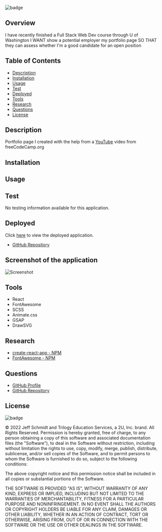 ![badge](https://img.shields.io/badge/License-mit-blue)

## Overview

I have recently finished a Full Stack Web Dev course through U of Washington
I WANT show a potential employer my portfolio page
SO THAT they can assess whether I'm a good candidate for an open position

## Table of Contents

- [Description](#description)
- [Installation](#installation)
- [Usage](#usage)
- [Test](#test)
- [Deployed](#deployed)
- [Tools](#tools)
- [Research](#research)
- [Questions](#questions)
- [License](#license)

## Description

Portfolio page I created with the help from a [YouTube](https://www.youtube.com/watch?v=bmpI252DmiI&t=4391s) video from freeCodeCamp.org

## Installation


## Usage


## Test

No testing information available for this application.

## Deployed

Click [here]() to view the deployed application. 

- [GitHub Repository](https://github.com/Jeff-T-Schmidt/react-portfolio-website)

## Screenshot of the application

![Screenshot](https://user-images.githubusercontent.com/101135703/171913965-ea290ade-8bb0-4b55-b929-94de68a9d568.png)

## Tools

- React
- FontAwesome
- SCSS
- Animate.css
- GSAP
- DrawSVG

## Research

- [create-react-app - NPM](https://www.npmjs.com/package/create-react-app)
- [FontAwesome - NPM](https://www.npmjs.com/package/@fortawesome/react-fontawesome)

## Questions

- [GitHub Profile](https://github.com/Jeff-T-Schmidt)
- [GitHub Repository](https://github.com/Jeff-T-Schmidt/react-portfolio-website)

## License

![badge](https://img.shields.io/badge/License-mit-blue)

© 2022 Jeff Schmidt and Trilogy Education Services, a 2U, Inc. brand. All Rights Reserved. Permission is hereby
granted, free of charge, to any person obtaining a copy of this software and associated documentation files (the
"Software"), to deal in the Software without restriction, including without limitation the rights to use, copy, modify,
merge, publish, distribute, sublicense, and/or sell copies of the Software, and to permit persons to whom the Software
is furnished to do so, subject to the following conditions:

The above copyright notice and this permission notice shall be included in all copies or substantial portions of the
Software.

THE SOFTWARE IS PROVIDED "AS IS", WITHOUT WARRANTY OF ANY KIND, EXPRESS OR IMPLIED, INCLUDING BUT NOT LIMITED TO THE
WARRANTIES OF MERCHANTABILITY, FITNESS FOR A PARTICULAR PURPOSE AND NONINFRINGEMENT. IN NO EVENT SHALL THE AUTHORS OR
COPYRIGHT HOLDERS BE LIABLE FOR ANY CLAIM, DAMAGES OR OTHER LIABILITY, WHETHER IN AN ACTION OF CONTRACT, TORT OR
OTHERWISE, ARISING FROM, OUT OF OR IN CONNECTION WITH THE SOFTWARE OR THE USE OR OTHER DEALINGS IN THE SOFTWARE.